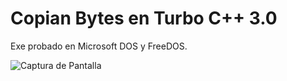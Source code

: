 # Copian Bytes en Turbo C++ 3.0
Exe probado en Microsoft DOS y FreeDOS.

![Captura de Pantalla](https://raw.githubusercontent.com/ricksanchez-c/CopianBytes_en_C/main/tc3.0screen.png)
